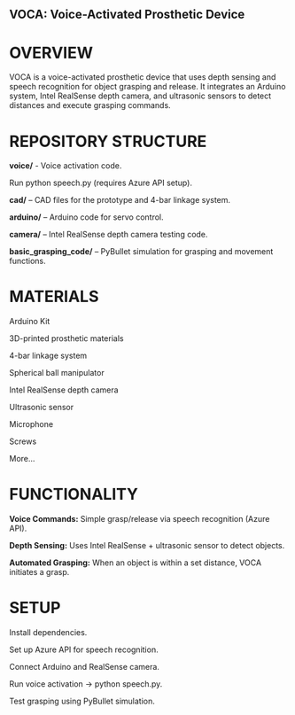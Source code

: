 ## VOCA: Voice-Activated Prosthetic Device
# OVERVIEW  
VOCA is a voice-activated prosthetic device that uses depth sensing and speech recognition for object grasping and release. It integrates an Arduino system, Intel RealSense depth camera, and ultrasonic sensors to detect distances and execute grasping commands.

# REPOSITORY STRUCTURE

**voice/** - Voice activation code.

Run python speech.py (requires Azure API setup).


**cad/** 
– CAD files for the prototype and 4-bar linkage system.


**arduino/** 
– Arduino code for servo control.


**camera/** 
– Intel RealSense depth camera testing code.


**basic_grasping_code/**
– PyBullet simulation for grasping and movement functions.

# MATERIALS

Arduino Kit

3D-printed prosthetic materials

4-bar linkage system

Spherical ball manipulator

Intel RealSense depth camera

Ultrasonic sensor

Microphone

Screws

More...

# FUNCTIONALITY

**Voice Commands:**
Simple grasp/release via speech recognition (Azure API).

**Depth Sensing:**
Uses Intel RealSense + ultrasonic sensor to detect objects.

**Automated Grasping:**
When an object is within a set distance, VOCA initiates a grasp.

# SETUP

Install dependencies.

Set up Azure API for speech recognition.

Connect Arduino and RealSense camera.

Run voice activation → python speech.py.

Test grasping using PyBullet simulation.
